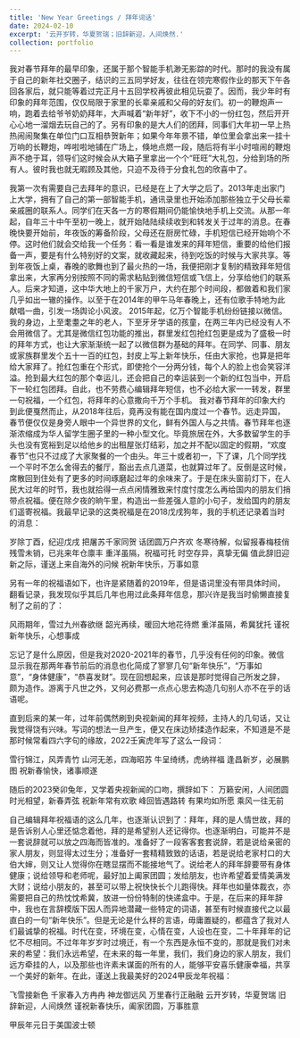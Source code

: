 ```yaml
---
title: 'New Year Greetings / 拜年词话'
date: 2024-02-10
excerpt: '云开岁转，华夏贺瑞；旧辞新迎，人间焕然.'
collection: portfolio
---
```


我对春节拜年的最早印象，还属于那个智能手机渺无影踪的时代。那时的我没有属于自己的新年社交圈子，结识的三五同学好友，往往在领完寒假作业的那天下午各回各家后，就只能等着过完正月十五回学校再彼此相见玩耍了。因而，我少年时有印象的拜年范围，仅仅局限于家里的长辈亲戚和父母的好友们。初一的鞭炮声一响，跑着去给爷爷奶奶拜年，大声喊着“新年好”，收下不小的一份红包，然后开开心心地一溜烟去玩自己的了。另有印象的是大人们的团拜，同事们大年初一早上热热闹闹聚集在单位门口互相恭贺新年；如果今年年景不错，单位里会拿出来一挂十万响的长鞭炮，哗啦啦地铺在广场上，倏地点燃一段，随后将有半小时喧闹的鞭炮声不绝于耳，领导们这时候会从大箱子里拿出一个个“旺旺”大礼包，分给到场的所有人。彼时我也就无暇顾及其他，只迫不及待于分食礼包的欣喜中了。

我第一次有需要自己去拜年的意识，已经是在上了大学之后了。2013年走出家门上大学，拥有了自己的第一部智能手机，通讯录里也开始添加那些独立于父母长辈亲戚圈的联系人。同学们在天各一方的寒假期间仍能愉快地手机上交流。从那一年起，自年三十中午至初一晚上，就开始陆陆续续收到和转发关于过年的消息。在春晚快要开始前，年夜饭的筹备阶段，父母还在厨房忙碌，手机短信已经开始响个不停。这时他们就会交给我一个任务：看一看是谁发来的拜年短信，重要的给他们报备一声，要是有什么特别好的文案，就收藏起来，待到吃饭的时候与大家共享。等到年夜饭上桌，春晚的歌舞也到了最火热的一场，我便把刚才复制的精致拜年短信拿出来，大家再分别按照不同的需求粘贴到微信短信或飞信上，分享给他们的联系人。后来才知道，这中华大地上的千家万户，大约在那个时间段，都做着和我们家几乎如出一辙的操作。以至于在2014年的甲午马年春晚上，还有位歌手特地为此献唱一曲，引发一场舆论小风波。
2015年起，亿万个智能手机纷纷链接以微信。我的身边，上至耄耋之年的老人，下至牙牙学语的孩童，在两三年内已经没有人不会用微信了。尤其是微信红包功能的推出，群里发红包抢红包更是成为了盛极一时的拜年方式，也让大家渐渐统一起了以微信群为基础的拜年。在同学、同事、朋友或家族群里发个五十一百的红包，封皮上写上新年快乐，任由大家抢，也算是把年给大家拜了。抢红包重在个形式，即使抢个一分两分钱，每个人的脸上也会笑容洋溢。抢到最大红包的那个幸运儿，还会把自己的幸运装到一个新的红包当中，开启下一轮红包团拜。自此，也不劳费心编辑拜年短信，也不必给大家一一转发，群里一句祝福，一个红包，将拜年的心意撒向千万个手机。
我对春节拜年的印象大约到此便戛然而止，从2018年往后，竟再没有能在国内度过一个春节。远走异国，春节便仅仅是身旁人眼中一个异世界的文化，鲜有外国人与之共情。春节拜年也逐渐浓缩成为华人留学生圈子里的一种小型文化。毕竟旅居在外，大多数留学生的手头也没有宽裕到足以给他乡的出租屋张灯结彩，加之并不配以固定的假期，“欢度春节”也只不过成了大家聚餐的一个由头。年三十或者初一，下了课，几个同学找一个平时不怎么舍得去的餐厅，豁出去点几道菜，也就算过年了。反倒是这时候，席散回到住处有了更多的时间琢磨起过年的余味来了。于是在床头窗前灯下，在人民大过年的时节，我也就拾得一点点闲情雅致来忖度忖度怎么再给国内的朋友们捎带点祝福。便在除夕夜的晌午里，构造出一些差强人意的小句子，发给国内的朋友们遥寄祝福。我最早记录的这类祝福是在2018戊戌狗年，我的手机还记录着当时的消息：

岁除丁酉，纪迎戊戌
把屠苏千家同贺
话团圆万户齐欢
冬寒待解，似留报春梅枝俏
残雪未销，已兆来年仓廪丰
重洋虽隔，祝福可托
时空存异，真挚无偏
值此辞旧迎新之际，谨送上来自海外的问候
祝新年快乐，万事如意

另有一年的祝福语如下，也许是紧随着的2019年，但是语词里没有带具体时间，翻看记录，我发现似乎其后几年也用过此条拜年信息，那兴许是我当时偷懒直接复制了之前的了：

风雨期年，雪过九州春欲继
韶光再续，暖回大地花待燃
重洋虽隔，希冀犹托
谨祝新年快乐，心想事成

忘记了是什么原因，但是我对2020-2021年的春节，几乎没有任何的印象。微信显示我在那两年春节前后的消息也化简成了寥寥几句“新年快乐”，“万事如意”，“身体健康”，“恭喜发财”。现在回想起来，应该是那时觉得自己所发之辞，颇为造作。游离于凡世之外，又何必费那一点点心思去构造几句别人亦不在乎的话语呢。

直到后来的某一年，过年前偶然刷到央视新闻的拜年视频，主持人的几句话，又让我觉得饶有兴味。写词的想法一旦产生，便又在床边矫揉造作起来，不知道是不是那时候常看四六字句的缘故，2022壬寅虎年写了这么一段词：

雪行锦江，风弄青竹
山河无恙，四海昭苏
牛呈绮绣，虎纳祥福
逢昌新岁，必展鹏图
祝新春愉快，诸事顺遂

随后的2023癸卯兔年，又学着央视新闻的口吻，撰辞如下：
万籁安闲，人间团圆
时光相望，新春弄弦
祝新年常有欢歌
峰回皆遇路转
有果均如所愿
乘风一往无前

自己编辑拜年祝福语的这么几年，也逐渐认识到了：拜年，拜的是人情世故，拜的是告诉别人心里还惦念着他，拜的是希望别人还记得你。也逐渐明白，可能并不是一套说辞就可以放之四海而皆准的。准备好了一段客客套套说辞，若是说给亲密的家人朋友，则显得太过生分；准备好一套精精致致的话语，若是说给老家村口的大伯大婶，则又让人觉得你在瞎显摆而不能接地气了。说给老人的拜年辞要带有身体健康；说给领导和老师呢，最好加上阖家团圆；发给朋友，也许希望着爱情美满发大财；说给小朋友的，甚至可以带上祝快快长个儿跑得快。拜年也如量体裁衣，亦需要把自己的热忱忱希冀，放进一份份特制的快递盒中。于是，在后来的拜年辞中，我也在言辞模版下因人而异地潜藏一些特定的词语，甚至有时候直接代之以最直白的一句“新年快乐”。但是无论是什么样的言语，毋庸置疑的，都蕴含了我对人们最诚挚的祝福。时代在变，环境在变，心情在变，人设也在变，二十年拜年的记忆不尽相同。不过年年岁岁时过境迁，有一个东西是永恒不变的，那就是我们对未来的希望：我们永远希望，在未来的每一年里，我们，我们身边的家人朋友，我们远方牵挂的人，以及那些也许素未谋面的所有的人，能够平安喜乐健康幸福，共享一个美好的新年。在此，谨送上我最美好的2024甲辰龙年祝福：

飞雪接新色
千家春入方冉冉
神龙御远风
万里春行正融融
云开岁转，华夏贺瑞
旧辞新迎，人间焕然
谨祝新春快乐，阖家团圆，万事胜意

甲辰年元日于美国波士顿
